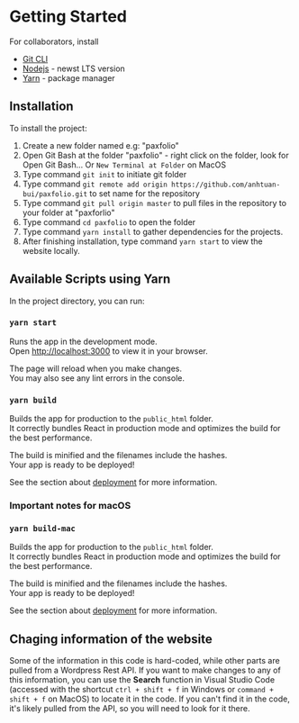 # Getting Started

For collaborators, install
* [Git CLI](https://git-scm.com/downloads)
* [Nodejs](https://nodejs.org/en/) - newst LTS version
* [Yarn](https://classic.yarnpkg.com/en/) - package manager

## Installation

To install the project:

1. Create a new folder named e.g: "paxfolio"
2. Open Git Bash at the folder "paxfolio" - right click on the folder, look for Open Git Bash... Or `New Terminal at Folder` on MacOS
3. Type command `git init` to initiate git folder
4. Type command `git remote add origin https://github.com/anhtuan-bui/paxfolio.git` to set name for the repository
5. Type command `git pull origin master` to pull files in the repository to your folder at "paxforlio"
6. Type command `cd paxfolio` to open the folder
7. Type command `yarn install` to gather dependencies for the projects.
8. After finishing installation, type command `yarn start` to view the website locally.

## Available Scripts using Yarn

In the project directory, you can run:

### `yarn start`

Runs the app in the development mode.\
Open [http://localhost:3000](http://localhost:3000) to view it in your browser.

The page will reload when you make changes.\
You may also see any lint errors in the console.

### `yarn build`

Builds the app for production to the `public_html` folder.\
It correctly bundles React in production mode and optimizes the build for the best performance.

The build is minified and the filenames include the hashes.\
Your app is ready to be deployed!

See the section about [deployment](https://facebook.github.io/create-react-app/docs/deployment) for more information.

### Important notes for macOS
### `yarn build-mac`

Builds the app for production to the `public_html` folder.\
It correctly bundles React in production mode and optimizes the build for the best performance.

The build is minified and the filenames include the hashes.\
Your app is ready to be deployed!

See the section about [deployment](https://facebook.github.io/create-react-app/docs/deployment) for more information.

## Chaging information of the website

Some of the information in this code is hard-coded, while other parts are pulled from a Wordpress Rest API. If you want to make changes to any of this information, you can use the **Search** function in Visual Studio Code (accessed with the shortcut `ctrl + shift + f` in Windows or `command + shift + f` on MacOS) to locate it in the code. If you can't find it in the code, it's likely pulled from the API, so you will need to look for it there. 
